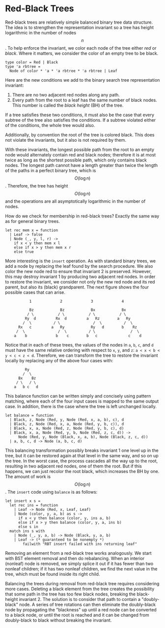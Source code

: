 # Red-Black Trees

Red-black trees are relatively simple balanced binary tree data
structure. The idea is to strengthen the representation invariant so a
tree has height logarithmic in the number of nodes $$n$$. To help
enforce the invariant, we color each node of the tree either *red* or
*black*. Where it matters, we consider the color of an empty tree to be
black.

```
type color = Red | Black
type 'a rbtree =
  Node of color * 'a * 'a rbtree * 'a rbtree | Leaf
```

Here are the new conditions we add to the binary search tree
representation invariant:

1.  There are no two adjacent red nodes along any path.
2.  Every path from the root to a leaf has the same number of black
    nodes. This number is called the *black height* (BH) of the tree.

If a tree satisfies these two conditions, it must also be the case that
every subtree of the tree also satisfies the conditions. If a subtree
violated either of the conditions, the whole tree would also.

Additionally, by convention the root of the tree is colored black.
This does not violate the invariants, but it also is not required by them.

With these invariants, the longest possible path from the root to an
empty node would alternately contain red and black nodes; therefore it
is at most twice as long as the shortest possible path, which only
contains black nodes. The longest path cannot have a length greater than
twice the length of the paths in a perfect binary tree, which is
$$O(\log n)$$. Therefore, the tree has height $$O(\log n)$$ and the
operations are all asymptotically logarithmic in the number of nodes.

How do we check for membership in red-black trees? Exactly the same way
as for general binary trees.

```
let rec mem x = function
  | Leaf -> false
  | Node (_, y, l, r) ->
    if x < y then mem x l
    else if x > y then mem x r
    else true
```

More interesting is the `insert` operation. As with standard binary
trees, we add a node by replacing the leaf found by the search
procedure. We also color the new node red to ensure that invariant 2 is
preserved. However, this may destroy invariant 1 by producing two
adjacent red nodes. In order to restore the invariant, we consider not
only the new red node and its red parent, but also its (black)
grandparent. The next figure shows the four possible cases that can
arise.

```
           1             2             3             4

           Bz            Bz            Bx            Bx
          / \           / \           / \           / \
         Ry  d         Rx  d         a   Rz        a   Ry
        /  \          / \               /  \          /  \
      Rx   c         a   Ry            Ry   d        b    Rz
     /  \               /  \          / \                /  \
    a    b             b    c        b   c              c    d
```

Notice that in each of these trees, the values of the nodes in `a`, `b`, `c`,
and `d` must have the same relative ordering with respect to `x`, `y`, and `z`: 
`a < x < b < y < c < z < d`.
Therefore, we can transform the tree to restore the invariant locally by
replacing any of the above four cases with:

```
         Ry
        /  \
      Bx    Bz
     / \   / \
    a   b c   d
```

This balance function can be written simply and concisely using pattern
matching, where each of the four input cases is mapped to the same
output case. In addition, there is the case where the tree is left
unchanged locally.

```
let balance = function
  | Black, z, Node (Red, y, Node (Red, x, a, b), c), d
  | Black, z, Node (Red, x, a, Node (Red, y, b, c)), d
  | Black, x, a, Node (Red, z, Node (Red, y, b, c), d)
  | Black, x, a, Node (Red, y, b, Node (Red, z, c, d)) ->
	  Node (Red, y, Node (Black, x, a, b), Node (Black, z, c, d))
  | a, b, c, d -> Node (a, b, c, d)
```

This balancing transformation possibly breaks invariant 1 one level up
in the tree, but it can be restored again at that level in the same way,
and so on up the tree. In the worst case, the process cascades all the
way up to the root, resulting in two adjacent red nodes, one of them the
root. But if this happens, we can just recolor the root black, which
increases the BH by one. The amount of work is $$O(\log n)$$. The
`insert` code using `balance` is as follows:

```
let insert x s =
  let rec ins = function
    | Leaf -> Node (Red, x, Leaf, Leaf)
    | Node (color, y, a, b) as s ->
	  if x < y then balance (color, y, ins a, b)
	  else if x > y then balance (color, y, a, ins b)
	  else s in
  match ins s with
	| Node (_, y, a, b) -> Node (Black, y, a, b)
	| Leaf -> (* guaranteed to be nonempty *)
		failwith "RBT insert failed with ins returning leaf"
```

Removing an element from a red-black tree works analogously. We start
with BST element removal and then do rebalancing. When an interior
(nonleaf) node is removed, we simply splice it out if it has fewer than
two nonleaf children; if it has two nonleaf children, we find the next
value in the tree, which must be found inside its right child.

Balancing the trees during removal from red-black tree requires
considering more cases. Deleting a black element from the tree creates
the possibility that some path in the tree has too few black nodes,
breaking the black-height invariant 2. The solution is to consider that
path to contain a "doubly-black" node. A series of tree rotations can
then eliminate the doubly-black node by propagating the "blackness" up
until a red node can be converted to a black node, or until the root is
reached and it can be changed from doubly-black to black without
breaking the invariant.

<!--
## Maps as balanced trees

OCaml's own `Map` module is implemented as a balanced tree (specifically,
a variant of the AVL tree data structure).  It's straightforward
to adapt the red-black trees that we previously studied to represent
maps instead of sets.  All we have to do is store both a key and a value
at each node.  The key is what we compare on and has to satisfy the
binary search tree invariants.  Here is the representation type:

```
  (* AF:  [Leaf] represents the empty map.  [Node (_, l, (k,v), r)] represents
   *   the map ${k:v} \union AF(l) \union AF(r)$, where the union of two
   *   maps (with distinct keys) means the map that contains the bindings
   *   from both. *)
  (* RI:
   * 1. for every [Node (l, (k,v), r)], all the keys in [l] are strictly
   *    less than [k], and all the keys in [r] are strictly greater
   *    than [k].
   * 2. no Red Node has a Red child.
   * 3. every path from the root to a leaf has the same number of
        Blk nodes. *)
  type ('k,'v) t = Leaf | Node of (color * ('k,'v) t * ('k * 'v) * ('k,'v) t)
```

You can find the rest of the implementation in the code accompanying
this lecture.  It does not change in any interesting way from the
implementation we already saw when we studied red-black sets.

What is the efficiency of insert, find and remove?  All three
might require traversing the tree from root to a leaf.  Since
balanced trees have a height that is $$O(\log n)$$, where
$$n$$ is the number of nodes in the tree (which is the number
of bindings in the map), all three operations are logarithmic time.
-->